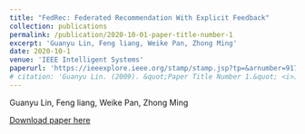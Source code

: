 ```yaml
---
title: "FedRec: Federated Recommendation With Explicit Feedback"
collection: publications
permalink: /publication/2020-10-01-paper-title-number-1
excerpt: 'Guanyu Lin, Feng liang, Weike Pan, Zhong Ming'
date: 2020-10-1
venue: 'IEEE Intelligent Systems'
paperurl: 'https://ieeexplore.ieee.org/stamp/stamp.jsp?tp=&arnumber=9170754'
# citation: 'Guanyu Lin. (2009). &quot;Paper Title Number 1.&quot; <i>Journal 1</i>. 1(1).'
---
```

Guanyu Lin, Feng liang, Weike Pan, Zhong Ming

[Download paper here](https://ieeexplore.ieee.org/stamp/stamp.jsp?tp=&arnumber=9170754)

<!-- Recommended citation: Your Name, You. (2009). "Paper Title Number 1." <i>Journal 1</i>. 1(1). -->